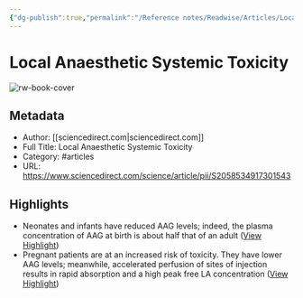 ```yaml
---
{"dg-publish":true,"permalink":"/Reference notes/Readwise/Articles/Local Anaesthetic Systemic Toxicity/"}
---
```


# Local Anaesthetic Systemic Toxicity

![rw-book-cover](https://ars.els-cdn.com/content/image/1-s2.0-S2058534917X70236-cov150h.gif)

## Metadata
- Author: [[sciencedirect.com\|sciencedirect.com]]
- Full Title: Local Anaesthetic Systemic Toxicity
- Category: #articles
- URL: https://www.sciencedirect.com/science/article/pii/S2058534917301543

## Highlights
- Neonates and infants have reduced AAG levels; indeed, the plasma concentration of AAG at birth is about half that of an adult ([View Highlight](https://read.readwise.io/read/01gwq9d0qx3hac01b6thmtxz15))
- Pregnant patients are at an increased risk of toxicity. They have lower AAG levels; meanwhile, accelerated perfusion of sites of injection results in rapid absorption and a high peak free LA concentration ([View Highlight](https://read.readwise.io/read/01gwq9dh4txpgqxjg8fc9me7w9))
